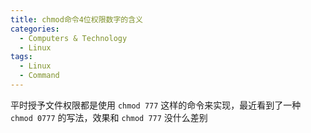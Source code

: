 ```yaml
---
title: chmod命令4位权限数字的含义
categories:
  - Computers & Technology
  - Linux
tags:
  - Linux
  - Command
---
```


平时授予文件权限都是使用 `chmod 777` 这样的命令来实现，最近看到了一种 `chmod 0777` 的写法，效果和 `chmod 777` 没什么差别
